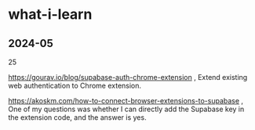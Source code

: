 # what-i-learn

## 2024-05

25

https://gourav.io/blog/supabase-auth-chrome-extension , Extend existing web authentication to Chrome extension.

https://akoskm.com/how-to-connect-browser-extensions-to-supabase , One of my questions was whether I can directly add the Supabase key in the extension code, and the answer is yes.